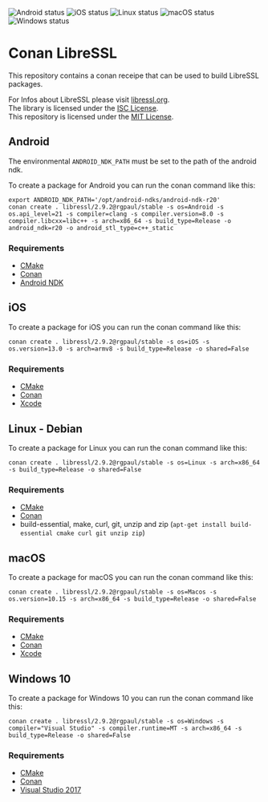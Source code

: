 ![Android status](https://github.com/TriluxOpenSource/conan-libressl-scripts/workflows/Android/badge.svg)
![iOS status](https://github.com/TriluxOpenSource/conan-libressl-scripts/workflows/iOS/badge.svg)
![Linux status](https://github.com/TriluxOpenSource/conan-libressl-scripts/workflows/Linux/badge.svg)
![macOS status](https://github.com/TriluxOpenSource/conan-libressl-scripts/workflows/macOS/badge.svg)
![Windows status](https://github.com/TriluxOpenSource/conan-libressl-scripts/workflows/Windows/badge.svg)

# Conan LibreSSL

This repository contains a conan receipe that can be used to build LibreSSL packages.

For Infos about LibreSSL please visit [libressl.org](https://www.libressl.org/).  
The library is licensed under the [ISC License](https://tldrlegal.com/license/-isc-license).  
This repository is licensed under the [MIT License](LICENSE).

## Android

The environmental `ANDROID_NDK_PATH` must be set to the path of the android ndk.

To create a package for Android you can run the conan command like this:

```
export ANDROID_NDK_PATH='/opt/android-ndks/android-ndk-r20'
conan create . libressl/2.9.2@rgpaul/stable -s os=Android -s os.api_level=21 -s compiler=clang -s compiler.version=8.0 -s compiler.libcxx=libc++ -s arch=x86_64 -s build_type=Release -o android_ndk=r20 -o android_stl_type=c++_static
```

### Requirements

* [CMake](https://cmake.org/)
* [Conan](https://conan.io/)
* [Android NDK](https://developer.android.com/ndk/downloads/)

## iOS

To create a package for iOS you can run the conan command like this:

```
conan create . libressl/2.9.2@rgpaul/stable -s os=iOS -s os.version=13.0 -s arch=armv8 -s build_type=Release -o shared=False
```

### Requirements

* [CMake](https://cmake.org/)
* [Conan](https://conan.io/)
* [Xcode](https://developer.apple.com/xcode/)

## Linux - Debian

To create a package for Linux you can run the conan command like this:

```
conan create . libressl/2.9.2@rgpaul/stable -s os=Linux -s arch=x86_64 -s build_type=Release -o shared=False
```

### Requirements

* [CMake](https://cmake.org/)
* [Conan](https://conan.io/)
* build-essential, make, curl, git, unzip and zip (`apt-get install build-essential cmake curl git unzip zip`)

## macOS

To create a package for macOS you can run the conan command like this:

```
conan create . libressl/2.9.2@rgpaul/stable -s os=Macos -s os.version=10.15 -s arch=x86_64 -s build_type=Release -o shared=False
```

### Requirements

* [CMake](https://cmake.org/)
* [Conan](https://conan.io/)
* [Xcode](https://developer.apple.com/xcode/)

## Windows 10

To create a package for Windows 10 you can run the conan command like this:

```
conan create . libressl/2.9.2@rgpaul/stable -s os=Windows -s compiler="Visual Studio" -s compiler.runtime=MT -s arch=x86_64 -s build_type=Release -o shared=False
```

### Requirements

* [CMake](https://cmake.org/)
* [Conan](https://conan.io/)
* [Visual Studio 2017](https://visualstudio.microsoft.com/de/downloads/)